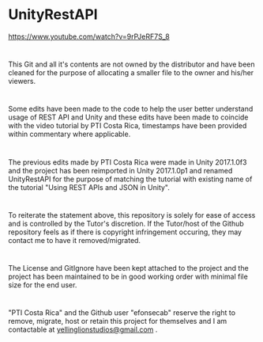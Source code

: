 # UnityRestAPI
https://www.youtube.com/watch?v=9rPJeRF7S_8
#
This Git and all it's contents are not owned by the distributor and have been cleaned for the purpose of allocating a smaller file to the owner and his/her viewers.
#
Some edits have been made to the code to help the user better understand usage of REST API and Unity and these edits have been made to coincide with the video tutorial by PTI Costa Rica, timestamps have been provided within commentary where applicable.
#
The previous edits made by PTI Costa Rica were made in Unity 2017.1.0f3 and the project has been reimported in Unity 2017.1.0p1 and renamed UnityRestAPI for the purpose of matching the tutorial with existing name of the tutorial "Using REST APIs and JSON in Unity". 
#
To reiterate the statement above, this repository is solely for ease of access and is controlled by the Tutor's discretion. If the Tutor/host of the Github repository feels as if there is copyright infringement occuring, they may contact me to have it removed/migrated. 
#
The License and GitIgnore have been kept attached to the project and the project has been maintained to be in good working order with minimal file size for the end user.
#
#
"PTI Costa Rica" and the Github user "efonsecab" reserve the right to remove, migrate, host or retain this project for themselves and I am contactable at yellinglionstudios@gmail.com .
#
#
